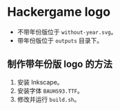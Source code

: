 # Hackergame logo

- 不带年份版位于 `without-year.svg`。
- 带年份版位于 `outputs` 目录下。

## 制作带年份版 logo 的方法

1. 安装 Inkscape。
1. 安装字体 `BAUHS93.TTF`。
1. 修改并运行 `build.sh`。
